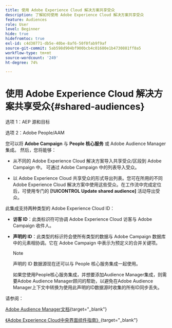 ```yaml
---
title: 使用 Adobe Experience Cloud 解决方案共享受众
description: 了解如何使用 Adobe Experience Cloud 解决方案共享受众
feature: Audiences
role: User
level: Beginner
hide: true
hidefromtoc: true
exl-id: c4d30771-db5e-40be-8af6-50f0fab9f9af
source-git-commit: 5ab598d904bf900bcb4c01680e1b4730881ff8a5
workflow-type: tm+mt
source-wordcount: '249'
ht-degree: 74%

---
```


# 使用 Adobe Experience Cloud 解决方案共享受众{#shared-audiences}


选项 1：AEP 源和目标

选项 2：Adobe People/AAM

您可以将 **Adobe Campaign** 与 **People 核心服务** 或 Adobe Audience Manager 集成。 然后，您将能够：

* 从不同的 Adobe Experience Cloud 解决方案导入共享受众/区段到 Adobe Campaign 中。 可通过 Adobe Campaign 中的列表导入受众。

* 以 Adobe Experience Cloud 共享受众的形式导出列表。您可在所用的不同 Adobe Experience Cloud 解决方案中使用这些受众。在工作流中完成定位后，可使用专门的 **[!UICONTROL Update shared audience]** 活动导出受众。

此集成支持两种类型的 Adobe Experience Cloud ID：

* **访客 ID**：此类标识符可协调 Adobe Experience Cloud 访客与 Adobe Campaign 收件人。
* **声明的 ID**：此类型的标识符会使所有类型的数据与 Adobe Campaign 数据库中的元素相协调。它在 Adobe Campaign 中表示为预定义的合并关键项。

  >[!NOTE]
  >
  > 声明的 ID 数据源现在还可以与 People 核心服务集成一起使用。
  >
  >如果您使用People核心服务集成，并想要添加Audience Manager集成，则需要Adobe Audience Manager顾问的帮助，以避免在Adobe Audience Manager上下文中转换为使用此声明的ID数据源时收集的所有ID同步丢失。

请参阅：

[Adobe Audience Manager文档](https://experienceleague.adobe.com/docs/experience-cloud-kcs/kbarticles/KA-16471.html?lang=zh-Hans){target="_blank"}

[《Adobe Experience Cloud中央界面组件指南》](https://experienceleague.adobe.com/docs/core-services/interface/services/audiences/audience-library.html?lang=zh_Hans){target="_blank"}
